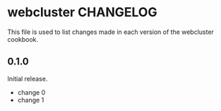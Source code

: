 # webcluster CHANGELOG

This file is used to list changes made in each version of the webcluster cookbook.

## 0.1.0

Initial release.

- change 0
- change 1
